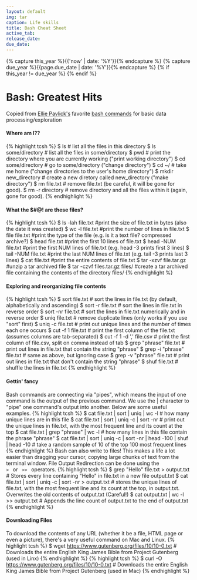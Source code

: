 ```yaml
---
layout: default
img: tar
caption: Life skills
title: Bash Cheat Sheet
active_tab: 
release_date: 
due_date: 
---
```


<!-- Check whether the assignment is up to date -->
{% capture this_year %}{{'now' | date: '%Y'}}{% endcapture %}
{% capture due_year %}{{page.due_date | date: '%Y'}}{% endcapture %}
{% if this_year != due_year %} 
{% endif %}
<!-- End of check whether the assignment is up to date -->


Bash<span class="text-muted">: Greatest Hits</span> 
=============================================================

Copied from [Ellie Pavlick's](https://cs.brown.edu/people/epavlick/) favorite [bash commands](http://crowdsourcing-class.org/bash-commands.html) for basic data processing/exploration

#### Where am I??
{% highlight tcsh %}
$ ls # list all the files in this directory
$ ls some/directory # list all the files in some/directory
$ pwd # print the directory where you are currently working ("print working directory")
$ cd some/directory # go to some/directory ("change directory")
$ cd ~/ # take me home ("change directories to the user's home directory")
$ mkdir new_directory # create a new diretory called new_directory ("make directory")
$ rm file.txt # remove file.txt (be careful, it will be gone for good).
$ rm -r directory # remove directory and all the files within it (again, gone for good).
{% endhighlight %}

#### What the $#@! are these files?
{% highlight tcsh %}
$ ls -lah file.txt #print the size of file.txt in bytes (also the date it was created)
$ wc -l file.txt #print the number of lines in file.txt
$ file file.txt #print the type of the file (e.g. is it a text file? compressed archive?)
$ head file.txt #print the first 10 lines of file.txt
$ head -NUM file.txt #print the first NUM lines of file.txt (e.g. head -3 prints first 3 lines)
$ tail -NUM file.txt #print the last NUM lines of file.txt (e.g. tail -3 prints last 3 lines)
$ cat file.txt #print the entire contents of file.txt
$ tar -xzvf file.tar.gz #unzip a tar archived file
$ tar -czvf files.tar.gz files/ #create a tar archived file containing the contents of the directory files/
{% endhighlight %}

#### Exploring and reorganizing file contents
{% highlight tcsh %}
$ sort file.txt # sort the lines in file.txt (by default, alphabetically and ascending)
$ sort -r file.txt # sort the lines in file.txt in reverse order
$ sort -nr file.txt # sort the lines in file.txt numerically and in reverse order
$ uniq file.txt # remove duplicate lines (only works if you use "sort" first)
$ uniq -c file.txt # print out unique lines and the number of times each one occurs
$ cut -f 1 file.txt # print the first column of the file.txt (assumes columns are tab-separated)
$ cut -f 1 -d ',' file.csv # print the first column of file.csv, split on comma instead of tab
$ grep "phrase" file.txt # print out lines in file.txt that contain the string "phrase"
$ grep -i "phrase" file.txt # same as above, but ignoring case
$ grep -v "phrase" file.txt # print out lines in file.txt that don't contain the string "phrase"
$ shuf file.txt # shuffle the lines in file.txt
{% endhighlight %}

#### Gettin' fancy
Bash commands are connecting via "pipes", which means the input of one command is the output of the previous command. We use the | character to "pipe" one command's output into another. Below are some useful examples.
{% highlight tcsh %}
$ cat file.txt | sort | uniq | wc -l # how many unique lines are in this file
$ cat file.txt | sort | uniq -c | sort -nr # print out the unique lines in file.txt, with the most frequent line and its count at the top
$ cat file.txt | grep "phrase" | wc -l # how many lines in this file contain the phrase "phrase" 
$ cat file.txt | sort | uniq -c | sort -nr | head -100 | shuf | head -10 # take a random sample of 10 of the top 100 most frequent lines
{% endhighlight %}
Bash can also write to files! This makes a life a lot easier than dragging your cursor, copying large chunks of text from the terminal window. File Output Redirection can be done using the <code> > </code> or <code> >> </code> operators. 
{% highlight tcsh %}
$ grep "Hello" file.txt > output.txt # Stores every line containing "Hello" in file.txt in a new file output.txt
$ cat file.txt | sort | uniq -c | sort -nr > output.txt # stores the unique lines of file.txt, with the most frequent line and its count at the top, in output.txt. Overwrites the old contents of output.txt (Careful!)
$ cat output.txt | wc -l >> output.txt # Appends the line count of output.txt to the end of output.txt
{% endhighlight %}

#### Downloading Files
To download the contents of any URL (whether it be a file, HTML page or even a picture), there's a very useful command on Mac and Linux.
{% highlight tcsh %}
$ wget https://www.gutenberg.org/files/10/10-0.txt # Downloads the entire English King James Bible from Project Gutenberg (used in Linx)
{% endhighlight %}
{% highlight tcsh %}
$ curl -O https://www.gutenberg.org/files/10/10-0.txt # Downloads the entire English King James Bible from Project Gutenberg (used in Mac)
{% endhighlight %}

<!--
#### Uploading Files and Directories
To turn in your HWs, you need to log into the remote SEAS server (ENIAC) and use the <code>turnin</code> tool. There are some commands below which show how to transfer your HW files from your local computer to another machine / server over SSH. The <code>:~/</code> at the end is required always. For directories, the <code>-r</code> flag is required. For Penn students, the username is your Pennkey.
{% highlight tcsh %}
$ scp your_file_name username@serveraddress:~/ # This copies the file "your_file_name" to the remote server. 
$ scp answers.txt johndoe@eniac.seas.upenn.edu:~/ # This copies answers.txt to ENIAC. 
$ scp -r your_dir username@serveraddress:~/ # This copies the entire directory "your_dir" to the remote server.
$ scp -r NETS213_HW johndoe@eniac.seas.upenn.edu:~/ # This copies the NETS213_HW directory to the remote server.
{% endhighlight %}
-->

